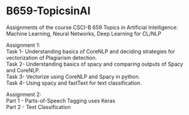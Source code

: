 # B659-TopicsinAI
Assignments of the course CSCI-B 659 Topics in Artificial Intelligence: Machine Learning, Neural Networks, Deep Learning for CL/NLP


Assignment 1:   
Task 1- Understanding basics of CoreNLP and deciding strategies for vectorization of Plagiarism detection.  
Task 2- Understanding basics of spacy and comparing outputs of Spacy and CoreNLP.  
Task 3- Vectorize using CoreNLP and Spacy in python.  
Task 4- Using spacy and fastText for text classification.  
    
Assignment 2:  
Part 1 - Parts-of-Speech Tagging uses Keras  
Part 2 - Text Classification  
